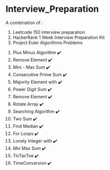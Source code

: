 # Interview_Preparation
A combination of :
1) Leetcode 150 interview preparation
2) HackerRank 1 Week Interview Preparation Kit
3) Project Euler Algorithms Problems
   
1. Plus Minus Algorithm ✔️
2. Remove Element ✔️
3. Mini - Max Sum ✔️
4. Consecutive Prime Sum ✔️
5. Majority Element with <HashMap> ✔️
6. Power Digit Sum ✔️
7. Remove Element ✔️
8. Rotate Array ✔️
9. Searching Algorithm ✔️
10. Two Sum ✔️
11. Find Median ✔️
12. For Loops ✔️
13. Lonely Integer with <HashMap> ✔️
14. Min Max Sum ✔️
15. TicTacToe ✔️
16. TimeConversion ✔️

